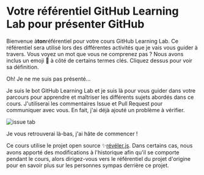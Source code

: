 # Votre référentiel GitHub Learning Lab pour présenter GitHub

Bienvenue à**ton**référentiel pour votre cours GitHub Learning Lab. Ce référentiel sera utilisé lors des différentes activités que je vais vous guider à travers. Vous voyez un mot que vous ne comprenez pas ? Nous avons inclus un emoji 📖 à côté de certains termes clés. Cliquez dessus pour voir sa définition.

Oh! Je ne me suis pas présenté...

Je suis le bot GitHub Learning Lab et je suis là pour vous guider dans votre parcours pour apprendre et maîtriser les différents sujets abordés dans ce cours. J'utiliserai les commentaires Issue et Pull Request pour communiquer avec vous. En fait, j'ai déjà ajouté un problème à vérifier.

![issue tab](https://lab.github.com/public/images/issue_tab.png)

Je vous retrouverai là-bas, j'ai hâte de commencer !

Ce cours utilise le projet open source :sparkles:[révéler.js](https://github.com/hakimel/reveal.js/). Dans certains cas, nous avons apporté des modifications à l'historique afin qu'il se comporte pendant le cours, alors dirigez-vous vers le référentiel du projet d'origine pour en savoir plus sur les personnes sympas derrière ce projet.
